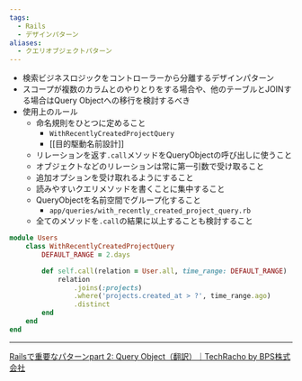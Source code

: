 ```yaml
---
tags:
  - Rails
  - デザインパターン
aliases:
  - クエリオブジェクトパターン
---
```

- 検索ビジネスロジックをコントローラーから分離するデザインパターン
- スコープが複数のカラムとのやりとりをする場合や、他のテーブルとJOINする場合はQuery Objectへの移行を検討するべき
- 使用上のルール
	- 命名規則をひとつに定めること
		- `WithRecentlyCreatedProjectQuery`
		- [[目的駆動名前設計]]
	- リレーションを返す`.call`メソッドをQueryObjectの呼び出しに使うこと
	- オブジェクトなどのリレーションは常に第一引数で受け取ること
	- 追加オプションを受け取れるようにすること
	- 読みやすいクエリメソッドを書くことに集中すること
	- QueryObjectを名前空間でグループ化すること
		- `app/queries/with_recently_created_project_query.rb`
	- 全てのメソッドを`.call`の結果に以上することも検討すること

```ruby
module Users
	class WithRecentlyCreatedProjectQuery
		DEFAULT_RANGE = 2.days

		def self.call(relation = User.all, time_range: DEFAULT_RANGE) 
			relation
				.joins(:projects)
				.where('projects.created_at > ?', time_range.ago)
				.distinct
		end
	end
end
```

---
[Railsで重要なパターンpart 2: Query Object（翻訳）｜TechRacho by BPS株式会社](https://techracho.bpsinc.jp/hachi8833/2022_03_24/47287)